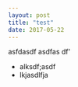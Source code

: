 ```yaml
---
layout: post
title: "test"
date: 2017-05-22
---
```


asfdasdf
asdfas
df'

* alksdf;asdf
* lkjasdlfja

